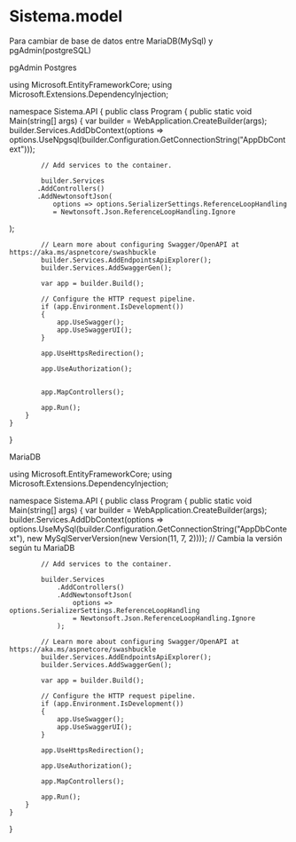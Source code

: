 # Sistema.model
Para cambiar de base de datos entre MariaDB(MySql) y pgAdmin(postgreSQL)

pgAdmin Postgres



using Microsoft.EntityFrameworkCore;
using Microsoft.Extensions.DependencyInjection;

namespace Sistema.API
{
    public class Program
    {
        public static void Main(string[] args)
        {
            var builder = WebApplication.CreateBuilder(args);
            builder.Services.AddDbContext<AppDbContext>(options =>
                options.UseNpgsql(builder.Configuration.GetConnectionString("AppDbContext")));

            // Add services to the container.

            builder.Services
           .AddControllers()
           .AddNewtonsoftJson(
               options => options.SerializerSettings.ReferenceLoopHandling
               = Newtonsoft.Json.ReferenceLoopHandling.Ignore
);

            // Learn more about configuring Swagger/OpenAPI at https://aka.ms/aspnetcore/swashbuckle
            builder.Services.AddEndpointsApiExplorer();
            builder.Services.AddSwaggerGen();

            var app = builder.Build();

            // Configure the HTTP request pipeline.
            if (app.Environment.IsDevelopment())
            {
                app.UseSwagger();
                app.UseSwaggerUI();
            }

            app.UseHttpsRedirection();

            app.UseAuthorization();


            app.MapControllers();

            app.Run();
        }
    }
}








MariaDB

using Microsoft.EntityFrameworkCore;
using Microsoft.Extensions.DependencyInjection;

namespace Sistema.API
{
    public class Program
    {
        public static void Main(string[] args)
        {
            var builder = WebApplication.CreateBuilder(args);
            builder.Services.AddDbContext<AppDbContext>(options =>
                options.UseMySql(builder.Configuration.GetConnectionString("AppDbContext"),
                    new MySqlServerVersion(new Version(11, 7, 2)))); // Cambia la versión según tu MariaDB

            // Add services to the container.

            builder.Services
                .AddControllers()
                .AddNewtonsoftJson(
                    options => options.SerializerSettings.ReferenceLoopHandling
                    = Newtonsoft.Json.ReferenceLoopHandling.Ignore
                );

            // Learn more about configuring Swagger/OpenAPI at https://aka.ms/aspnetcore/swashbuckle
            builder.Services.AddEndpointsApiExplorer();
            builder.Services.AddSwaggerGen();

            var app = builder.Build();

            // Configure the HTTP request pipeline.
            if (app.Environment.IsDevelopment())
            {
                app.UseSwagger();
                app.UseSwaggerUI();
            }

            app.UseHttpsRedirection();

            app.UseAuthorization();

            app.MapControllers();

            app.Run();
        }
    }
}
